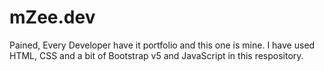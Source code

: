 # mZee.dev
Pained, Every Developer have it portfolio and this one is mine. I have used HTML, CSS and a bit of Bootstrap v5 and JavaScript in this respository.
